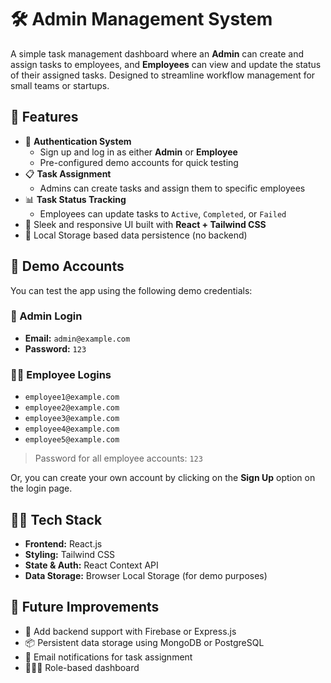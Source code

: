 # 🛠️ Admin Management System

A simple task management dashboard where an **Admin** can create and assign tasks to employees, and **Employees** can view and update the status of their assigned tasks. Designed to streamline workflow management for small teams or startups.

## 🚀 Features

- 🔐 **Authentication System**
  - Sign up and log in as either **Admin** or **Employee**
  - Pre-configured demo accounts for quick testing
- 📋 **Task Assignment**
  - Admins can create tasks and assign them to specific employees
- 📊 **Task Status Tracking**
  - Employees can update tasks to `Active`, `Completed`, or `Failed`
- 🌙 Sleek and responsive UI built with **React + Tailwind CSS**
- 🧠 Local Storage based data persistence (no backend)

## 👥 Demo Accounts

You can test the app using the following demo credentials:

### 🔐 Admin Login
- **Email:** `admin@example.com`  
- **Password:** `123`

### 👨‍💼 Employee Logins
- `employee1@example.com`
- `employee2@example.com`
- `employee3@example.com`
- `employee4@example.com`
- `employee5@example.com`

> Password for all employee accounts: `123`

Or, you can create your own account by clicking on the **Sign Up** option on the login page.

## 🧑‍💻 Tech Stack

- **Frontend:** React.js
- **Styling:** Tailwind CSS
- **State & Auth:** React Context API
- **Data Storage:** Browser Local Storage (for demo purposes)

## 🚧 Future Improvements

- 🔄 Add backend support with Firebase or Express.js
- 📦 Persistent data storage using MongoDB or PostgreSQL
- 📨 Email notifications for task assignment
- 🧑‍🤝‍🧑 Role-based dashboard

